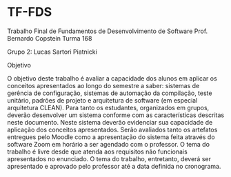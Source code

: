 # TF-FDS
Trabalho Final de Fundamentos de Desenvolvimento de Software
Prof. Bernardo Copstein
Turma 168

Grupo 2: Lucas Sartori Piatnicki

Objetivo

O objetivo deste trabalho é avaliar a capacidade dos alunos em aplicar os conceitos apresentados ao longo do semestre a saber: sistemas de gerência de configuração, sistemas de automação da compilação, teste unitário, padrões de projeto e arquitetura de software (em especial arquitetura CLEAN). Para tanto os estudantes, organizados em grupos, deverão desenvolver um sistema conforme com as características descritas neste documento. Neste sistema deverão evidenciar sua capacidade de aplicação dos conceitos apresentados. Serão avaliados tanto os artefatos entregues pelo Moodle como a apresentação do sistema feita através do software Zoom em horário a ser agendado com o professor. O tema do trabalho é livre desde que atenda aos requisitos não funcionais apresentados no enunciado. O tema do trabalho, entretanto, deverá ser apresentado e aprovado pelo professor até a data definida no cronograma.
